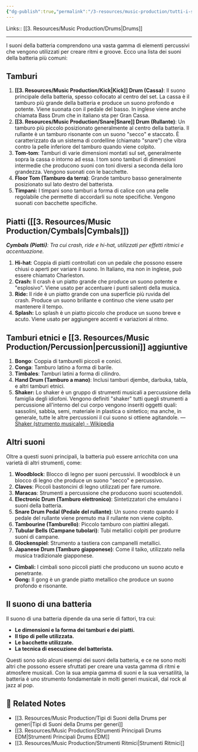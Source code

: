 ```yaml
---
{"dg-publish":true,"permalink":"/3-resources/music-production/tutti-i-suoni-della-batteria/"}
---
```


Links:: [[3. Resources/Music Production/Drums\|Drums]]

---
I suoni della batteria comprendono una vasta gamma di elementi percussivi che vengono utilizzati per creare ritmi e groove. Ecco una lista dei suoni della batteria più comuni:

## Tamburi

1. **[[3. Resources/Music Production/Kick\|Kick]] Drum (Cassa)**: Il suono principale della batteria, spesso collocato al centro del set. La cassa è il tamburo più grande della batteria e produce un suono profondo e potente. Viene suonata con il pedale del basso. In inglese viene anche chiamata Bass Drum che in italiano sta per Gran Cassa.
2. **[[3. Resources/Music Production/Snare\|Snare]] Drum (Rullante)**: Un tamburo più piccolo posizionato generalmente al centro della batteria. Il rullante è un tamburo risonante con un suono "secco" e staccato. È caratterizzato da un sistema di cordelline (chiamato "snare") che vibra contro la pelle inferiore del tamburo quando viene colpito.
3. **Tom-tom**: Tamburi di varie dimensioni montati sul set, generalmente sopra la cassa o intorno ad essa. I tom sono tamburi di dimensioni intermedie che producono suoni con toni diversi a seconda della loro grandezza. Vengono suonati con le bacchette.
4. **Floor Tom (Tamburo da terra)**: Grande tamburo basso generalmente posizionato sul lato destro del batterista.
5. **Timpani:** I timpani sono tamburi a forma di calice con una pelle regolabile che permette di accordarli su note specifiche. Vengono suonati con bacchette specifiche.


## Piatti ([[3. Resources/Music Production/Cymbals\|Cymbals]])

_**Cymbals (Piatti)**: Tra cui crash, ride e hi-hat, utilizzati per effetti ritmici e accentuazione._

1. **Hi-hat**: Coppia di piatti controllati con un pedale che possono essere chiusi o aperti per variare il suono. In Italiano, ma non in inglese, può essere chiamato Charleston.
2. **Crash:** Il crash è un piatto grande che produce un suono potente e "esplosivo". Viene usato per accentuare i punti salienti della musica.
3. **Ride:** Il ride è un piatto grande con una superficie più ruvida del crash. Produce un suono brillante e continuo che viene usato per mantenere il tempo.
4. **Splash:** Lo splash è un piatto piccolo che produce un suono breve e acuto. Viene usato per aggiungere accenti e variazioni al ritmo.


## Tamburi etnici e [[3. Resources/Music Production/Percussion\|percussioni]] aggiuntive

1. **Bongo**: Coppia di tamburelli piccoli e conici.
2. **Conga**: Tamburo latino a forma di barile.
3. **Timbales**: Tamburi latini a forma di cilindro.
4. **Hand Drum (Tamburo a mano)**: Inclusi tamburi djembe, darbuka, tabla, e altri tamburi etnici.
5. **Shaker:** Lo shaker è un gruppo di strumenti musicali a percussione della famiglia degli idiofoni. Vengono definiti "shaker" tutti quegli strumenti a percussione all'interno del cui corpo vengono inseriti oggetti quali: sassolini, sabbia, semi, materiale in plastica o sintetico; ma anche, in generale, tutte le altre percussioni il cui suono si ottiene agitandole. — [Shaker (strumento musicale) - Wikipedia](https://it.wikipedia.org/wiki/Shaker_(strumento_musicale))

## Altri suoni

Oltre a questi suoni principali, la batteria può essere arricchita con una varietà di altri strumenti, come:

1. **Woodblock**: Blocco di legno per suoni percussivi. Il woodblock è un blocco di legno che produce un suono "secco" e percussivo.
2. **Claves**: Piccoli bastoncini di legno utilizzati per fare rumore.
3. **Maracas**: Strumenti a percussione che producono suoni scuotendoli.
1. **Electronic Drum (Tamburo elettronico)**: Sintetizzatori che emulano i suoni della batteria.
2. **Snare Drum Pedal (Pedale del rullante)**: Un suono creato quando il pedale del rullante viene premuto ma il rullante non viene colpito.
3. **Tambourine (Tamburello)**: Piccolo tamburo con piattini allegati.
4. **Tubular Bells (Campane tubolari)**: Tubi metallici colpiti per produrre suoni di campane.
5. **Glockenspiel**: Strumento a tastiera con campanelli metallici.
6. **Japanese Drum (Tamburo giapponese)**: Come il taiko, utilizzato nella musica tradizionale giapponese.
- **Cimbali:** I cimbali sono piccoli piatti che producono un suono acuto e penetrante.
- **Gong:** Il gong è un grande piatto metallico che produce un suono profondo e risonante.

## Il suono di una batteria

Il suono di una batteria dipende da una serie di fattori, tra cui:

- **Le dimensioni e la forma dei tamburi e dei piatti.**
- **Il tipo di pelle utilizzata.**
- **Le bacchette utilizzate.**
- **La tecnica di esecuzione del batterista.**

Questi sono solo alcuni esempi dei suoni della batteria, e ce ne sono molti altri che possono essere sfruttati per creare una vasta gamma di ritmi e atmosfere musicali.
Con la sua ampia gamma di suoni e la sua versatilità, la batteria è uno strumento fondamentale in molti generi musicali, dal rock al jazz al pop.


## 🔗 Related Notes

- [[3. Resources/Music Production/Tipi di Suoni della Drums per generi\|Tipi di Suoni della Drums per generi]]
- [[3. Resources/Music Production/Strumenti Principali Drums EDM\|Strumenti Principali Drums EDM]]
- [[3. Resources/Music Production/Strumenti Ritmici\|Strumenti Ritmici]]

